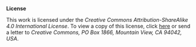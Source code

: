 **License**

This work is licensed under the *Creative Commons Attribution-ShareAlike 4.0 International License*. 
To view a copy of this license, click [here](http://creativecommons.org/licenses/by-sa/4.0/) 
or send a letter to *Creative Commons, PO Box 1866, Mountain View, CA 94042, USA*.